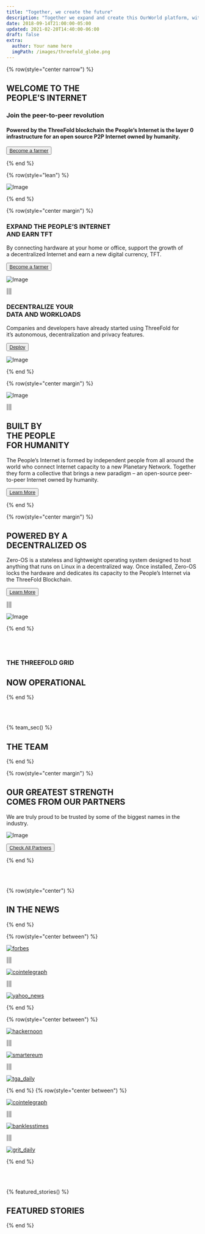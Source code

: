 ```yaml
---
title: "Together, we create the future"
description: "Together we expand and create this OurWorld platform, with the purpose to give a better digital life to billions of people. OurWorld can provide the alternative to the current too centralized, unsustainable and abused internet. Let's go back to what the internet was supposed to be." # quotation marks to allow colons where used
date: 2018-09-14T21:00:00-05:00
updated: 2021-02-20T14:40:00-06:00
draft: false
extra:
  author: Your name here
  imgPath: /images/threefold_globe.png
---
```



<!-- section 1 (header) -->

{% row(style="center narrow") %}

## WELCOME TO THE <br> **PEOPLE’S INTERNET**

### Join the peer-to-peer revolution

#### Powered by the ThreeFold blockchain the People’s Internet is the layer 0 infrastructure for an open source P2P Internet owned by humanity.

<button>[Become a farmer](/become-farmer)</button>

{% end %}

{% row(style="lean") %}

![Image](/images/threefold_img.jpg#mx-auto)

{% end %}



<!-- section 2 (EXPAND) -->

{% row(style="center margin") %}

### EXPAND THE PEOPLE’S INTERNET <br> **AND EARN TFT**

By connecting hardware at your home or office, support the growth of <br> a decentralized Internet and earn a new digital currency, TFT.

<button>[Become a farmer](/farm)</button>

![Image](/images/become_farmer_new.jpg#mx-auto)

|||

### DECENTRALIZE YOUR <br> **DATA AND WORKLOADS**

Companies and developers have already started using ThreeFold for <br> it’s autonomous, decentralization and privacy features.

<button>[Deploy](/cloud)</button>

![Image](/images/network_new.jpg#mx-auto)

{% end %}



<!-- section 3 (P2P) -->

{% row(style="center margin") %}

![Image](/images/p4p_new.png#medium)

|||

## BUILT BY <br> THE PEOPLE <br> **FOR HUMANITY**

The People’s Internet is formed by independent people from all around the world who connect Internet capacity to a new Planetary Network. Together they form a collective that brings a new paradigm – an open-source peer-to-peer Internet owned by humanity.

<button>[Learn More](/grid)</button>

{% end %}


<!-- section 4 (DECENTRALIZED) -->


{% row(style="center margin") %}

## POWERED BY A <br> **DECENTRALIZED OS**

Zero-OS is a stateless and lightweight operating system designed to host anything that runs on Linux in a decentralized way. Once installed, Zero-OS locks the hardware and dedicates its capacity to the People’s Internet via the ThreeFold Blockchain.

<button>[Learn More](/farm)</button>

|||

![Image](/images/zero_os.jpg#large)

{% end %}


<br>

<br>


<!-- section 5 (Map) -->




### THE THREEFOLD GRID

## **NOW OPERATIONAL**

{% end %}


<br>

<br>


<!-- section 6 (THE TEAM) -->

{% team_sec() %}

## **THE TEAM**

{% end %}




<!-- section 7 (PARTNERS) -->

{% row(style="center margin") %}

## OUR GREATEST STRENGTH <br> **COMES FROM OUR PARTNERS**

We are truly proud to be trusted by some of the biggest names in the industry.

![Image](/images/ourpartners.png)

<button>[Check All Partners](/partners)</button>

{% end %}


<br>

<br>


<!-- section 8 (IN THE NEWS) -->

{% row(style="center") %}

## **IN THE NEWS**

{% end %}

{% row(style="center between") %}

[![forbes](/images/forbes.png#mx-auto)](https://www.forbes.com/sites/johnkoetsier/2020/06/20/largest-distributed-peer-to-peer-grid-on-the-planet-laying-foundation-for-a-decentralized-internet/?fbclid=IwAR1WKCpqLcWPRWg5bPD6RCQE5JJjRPt6ey5vbEnu3db2FvJnp6-YKeVZNW8#79aa340e6798)

|||

[![cointelegraph](/images/cointelegraph.png#mx-auto)](https://cointelegraph.com/news/peer-to-peer-internet-has-lofty-goal-to-bring-true-decentralization)

|||

[![yahoo_news](/images/yahoo_news.png#mx-auto)](https://news.yahoo.com/news/threefold-set-disrupt-status-quo-051457787.html?guccounter=1)

{% end %}

{% row(style="center between") %}

[![hackernoon](/images/hackernoon.png#mx-auto)](https://hackernoon.com/is-it-possible-to-create-a-decentralized-internet-this-startup-and-its-farmers-think-so-ey2e3ycf)

|||

[![smartereum](/images/smartereum.png#mx-auto)](https://smartereum.com/189750/threefold-is-audaciously-building-a-new-decentralized-internet/)

|||

[![tga_daily](/images/tga_daily.png#mx-auto)](https://tgdaily.com/web/6-dfinity-threefold-are-leading-an-internet-decentralization-revolution/)

{% end %}
{% row(style="center between") %}

[![cointelegraph](/images/cointelegraph.png#mx-auto)](https://cointelegraph-com.cdn.ampproject.org/c/s/cointelegraph.com/news/is-a-new-decentralized-internet-or-web-3-0-possible/amp)

|||

[![banklesstimes](/images/banklesstimes.png#mx-auto)](https://www.banklesstimes.com/2021/06/14/threefolds-green-technology-strategy-to-a-fairer-more-sustainable-world/)

|||

[![grit_daily](/images/grit_daily.png#mx-auto)](https://gritdaily.com/belarus-governments-control-internet/)

{% end %}

<br>

<br>


<!-- section 9 (FEATURED STORIES) -->

{% featured_stories() %}

## FEATURED STORIES

{% end %}
